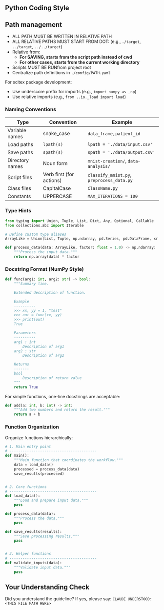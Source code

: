 <!-- ---
!-- Timestamp: 2025-05-29 20:33:05
!-- Author: ywatanabe
!-- File: /ssh:ywatanabe@sp:/home/ywatanabe/.dotfiles/.claude/to_claude/guidelines/python/SCITEX-04-scitex-coding-style.md
!-- --- -->

## Python Coding Style

## Path management
- ALL PATH MUST BE WRITTEN IN RELATIVE PATH
- ALL RELATIVE PATHS MUST START FROM DOT: (e.g., `./target`, `../target`, `../../target`)
- Relative from:
    - **For SAVING, starts from the script path instead of cwd**
    - **For other cases, starts from the current working directory**
- Scripts MUST BE RUNfrom project root
- Centralize path definitions in `./config/PATH.yaml`

For scitex package development:
- Use underscore prefix for imports (e.g., `import numpy as _np`)
- Use relative imports (e.g., `from ..io._load import load`)

### Naming Conventions

| Type | Convention | Example |
|------|------------|---------|
| Variable names | snake_case | `data_frame`, `patient_id` |
| Load paths | `lpath(s)` | `lpath = './data/input.csv'` |
| Save paths | `spath(s)` | `spath = './data/output.csv'` |
| Directory names | Noun form | `mnist-creation/`, `data-analysis/` |
| Script files | Verb first (for actions) | `classify_mnist.py`, `preprocess_data.py` |
| Class files | CapitalCase | `ClassName.py` |
| Constants | UPPERCASE | `MAX_ITERATIONS = 100` |

### Type Hints

```python
from typing import Union, Tuple, List, Dict, Any, Optional, Callable
from collections.abc import Iterable

# Define custom type aliases
ArrayLike = Union[List, Tuple, np.ndarray, pd.Series, pd.DataFrame, xr.DataArray, torch.Tensor]

def process_data(data: ArrayLike, factor: float = 1.0) -> np.ndarray:
    """Process the input data."""
    return np.array(data) * factor
```

### Docstring Format (NumPy Style)

```python
def func(arg1: int, arg2: str) -> bool:
    """Summary line.

    Extended description of function.

    Example
    ----------
    >>> xx, yy = 1, "test"
    >>> out = func(xx, yy)
    >>> print(out)
    True

    Parameters
    ----------
    arg1 : int
        Description of arg1
    arg2 : str
        Description of arg2

    Returns
    -------
    bool
        Description of return value
    """
    return True
```

For simple functions, one-line docstrings are acceptable:

```python
def add(a: int, b: int) -> int:
    """Add two numbers and return the result."""
    return a + b
```

### Function Organization

Organize functions hierarchically:

```python
# 1. Main entry point
# ---------------------------------------- 
def main():
    """Main function that coordinates the workflow."""
    data = load_data()
    processed = process_data(data)
    save_results(processed)


# 2. Core functions
# ---------------------------------------- 
def load_data():
    """Load and prepare input data."""
    pass

def process_data(data):
    """Process the data."""
    pass

def save_results(results):
    """Save processing results."""
    pass


# 3. Helper functions
# ---------------------------------------- 
def validate_inputs(data):
    """Validate input data."""
    pass
```

## Your Understanding Check
Did you understand the guideline? If yes, please say:
`CLAUDE UNDERSTOOD: <THIS FILE PATH HERE>`

<!-- EOF -->